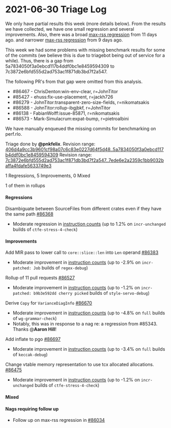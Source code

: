 # 2021-06-30 Triage Log

We only have partial results this week (more details below). From the results we have collected, we have one small regression and several improvements.
Also, there was a broad [max-rss regression](https://perf.rust-lang.org/compare.html?start=29cd70d40722930e66a8b726fe58a7bd1d64a22b&end=6b354a13820a444f834a33365ae4a8d97d7d27ce&stat=max-rss) from 11 days ago.
and narrower [max-rss regression](https://perf.rust-lang.org/compare.html?start=406d4a9cc3b9601cf98a07c6c83e0227d64f5d48&end=4573a4a879a8e1f773944a8859e4dcd136138af8&stat=max-rss) from 9 days ago.

This week we had some problems with missing benchmark results for some of the commits (we believe this is due to triagebot being out of service for a while). Thus, there is a gap from
5a7834050f3a0ebcd117b4ddf0bc1e8459594309 to 7c3872e6bfd555d2ad753ac1f871db3bd7f2a547.

The following PR's from that gap were omitted from this analysis.

 * #86467 - ChrisDenton:win-env-clear, r=JohnTitor
 * #85427 - ehuss:fix-use-placement, r=jackh726
 * #86279 - JohnTitor:transparent-zero-size-fields, r=nikomatsakis
 * #86588 - JohnTitor:rollup-ibgjbkf, r=JohnTitor
 * #86138 - FabianWolff:issue-85871, r=nikomatsakis
 * #86573 - Mark-Simulacrum:expat-bump, r=pietroalbini

We have manually enqueued the missing commits for benchmarking on perf.rlo.

Triage done by **@pnkfelix**.
Revision range: [406d4a9cc3b9601cf98a07c6c83e0227d64f5d48..5a7834050f3a0ebcd117b4ddf0bc1e8459594309](https://perf.rust-lang.org/?start=406d4a9cc3b9601cf98a07c6c83e0227d64f5d48&end=5a7834050f3a0ebcd117b4ddf0bc1e8459594309&absolute=false&stat=instructions%3Au)
Revision range: [7c3872e6bfd555d2ad753ac1f871db3bd7f2a547..7ede6e2a2359c1bb9032baffa4fdafe5633749e3](https://perf.rust-lang.org/?start=7c3872e6bfd555d2ad753ac1f871db3bd7f2a547&end=7ede6e2a2359c1bb9032baffa4fdafe5633749e3&absolute=false&stat=instructions%3Au)

1 Regressions, 5 Improvements, 0 Mixed

1 of them in rollups

#### Regressions

Disambiguate between SourceFiles from different crates even if they have the same path [#86368](https://github.com/rust-lang/rust/issues/86368)
- Moderate regression in [instruction counts](https://perf.rust-lang.org/compare.html?start=3487be11d5f3c9afc4d8e44438cdd2af1e98c859&end=80926fc409d671e7da13f08c90642b1e71f800d9&stat=instructions:u) (up to 1.2% on `incr-unchanged` builds of `ctfe-stress-4-check`)

#### Improvements

Add MIR pass to lower call to `core::slice::len` into `Len` operand [#86383](https://github.com/rust-lang/rust/issues/86383)
- Moderate improvement in [instruction counts](https://perf.rust-lang.org/compare.html?start=406d4a9cc3b9601cf98a07c6c83e0227d64f5d48&end=4573a4a879a8e1f773944a8859e4dcd136138af8&stat=instructions:u) (up to -2.9% on `incr-patched: Job` builds of `regex-debug`)

Rollup of 11 pull requests [#86527](https://github.com/rust-lang/rust/issues/86527)
- Moderate improvement in [instruction counts](https://perf.rust-lang.org/compare.html?start=4573a4a879a8e1f773944a8859e4dcd136138af8&end=2c04f0bb171bb7dc573d0da4b59960106823c2cd&stat=instructions:u) (up to -1.2% on `incr-patched: b9b3e592dd cherry picked` builds of `style-servo-debug`)

Derive `Copy` for `VarianceDiagInfo` [#86670](https://github.com/rust-lang/rust/issues/86670)
- Moderate improvement in [instruction counts](https://perf.rust-lang.org/compare.html?start=fecc65a19763364b8dafbbf1d23be562268bd387&end=47b2f15bba4544170e6e748910e7c01da467c897&stat=instructions:u) (up to -4.8% on `full` builds of `wg-grammar-check`)
- Notably, this was in response to a nag re: a regression from #85343. Thanks @**Aaron Hill**!

Add inflate to pgo [#86697](https://github.com/rust-lang/rust/issues/86697)
- Moderate improvement in [instruction counts](https://perf.rust-lang.org/compare.html?start=47b2f15bba4544170e6e748910e7c01da467c897&end=f12d91f9da9b06813b3bc0c31aa6133070ada9ab&stat=instructions:u) (up to -3.4% on `full` builds of `keccak-debug`)

Change vtable memory representation to use tcx allocated allocations. [#86475](https://github.com/rust-lang/rust/issues/86475)
- Moderate improvement in [instruction counts](https://perf.rust-lang.org/compare.html?start=8971fff984e7a45ca6cdcd146816b4896a4ab1ea&end=e98897e5dc9898707bf4331c43b2e76ab7e282fe&stat=instructions:u) (up to -1.2% on `incr-unchanged` builds of `ctfe-stress-4-check`)

#### Mixed



#### Nags requiring follow up

- Follow up on max-rss regression in [#86034](https://github.com/rust-lang/rust/pull/86034#issuecomment-871488586)
